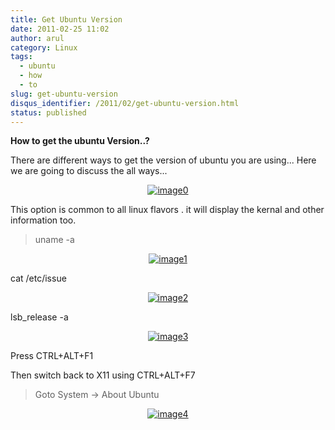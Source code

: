 ```yaml
---
title: Get Ubuntu Version
date: 2011-02-25 11:02
author: arul
category: Linux
tags:
  - ubuntu
  - how
  - to
slug: get-ubuntu-version
disqus_identifier: /2011/02/get-ubuntu-version.html
status: published
---
```


**How to get the ubuntu Version..?**

There are different ways to get the version of ubuntu you are using\...
Here we are going to discuss the all ways\...

<div class="separator" style="clear: both; text-align: center;">

[![image0](http://4.bp.blogspot.com/-VueKP61Jfhs/TWe5k1oPS4I/AAAAAAAAAmw/cQ-BQQeRHz4/s400/ubuntu-sticker_logo.jpg)](http://4.bp.blogspot.com/-VueKP61Jfhs/TWe5k1oPS4I/AAAAAAAAAmw/cQ-BQQeRHz4/s1600/ubuntu-sticker_logo.jpg)

</div>

This option is common to all linux flavors . it will display the kernal
and other information too.

> uname -a

<div class="separator" style="clear: both; text-align: center;">

[![image1](http://4.bp.blogspot.com/--bK3K2EVF70/TWe7iBJO-TI/AAAAAAAAAm4/6e_9TanQElo/s400/uname-a.png)](http://4.bp.blogspot.com/--bK3K2EVF70/TWe7iBJO-TI/AAAAAAAAAm4/6e_9TanQElo/s1600/uname-a.png)

</div>

 cat /etc/issue
<div class="separator" style="clear: both; text-align: center;">

[![image2](http://4.bp.blogspot.com/-2yir31hijuw/TWe8hFxuASI/AAAAAAAAAnA/YDLxKKShmS0/s400/cat%2Bissue.png)](http://4.bp.blogspot.com/-2yir31hijuw/TWe8hFxuASI/AAAAAAAAAnA/YDLxKKShmS0/s1600/cat%2Bissue.png)

</div>

 lsb\_release -a
<div class="separator" style="clear: both; text-align: center;">

[![image3](http://4.bp.blogspot.com/-f1_2r394gak/TWe9Qmt4QGI/AAAAAAAAAnI/6L8B9Leib9E/s400/lsb_release.png)](http://4.bp.blogspot.com/-f1_2r394gak/TWe9Qmt4QGI/AAAAAAAAAnI/6L8B9Leib9E/s1600/lsb_release.png)

</div>

 Press CTRL+ALT+F1

Then switch back to X11 using CTRL+ALT+F7

> Goto System → About Ubuntu

<div class="separator" style="clear: both; text-align: center;">

[![image4](http://2.bp.blogspot.com/-UoGMFz3OwWc/TWfgQuKW72I/AAAAAAAAAnQ/TUVyDByv7tY/s400/about_ubuntu.png)](http://2.bp.blogspot.com/-UoGMFz3OwWc/TWfgQuKW72I/AAAAAAAAAnQ/TUVyDByv7tY/s1600/about_ubuntu.png)

</div>

